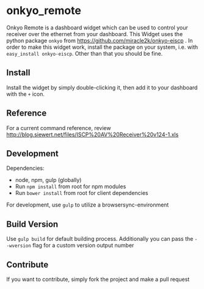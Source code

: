 onkyo_remote
============

Onkyo Remote is a dashboard widget which can be used to control your receiver over the ethernet from your dashboard.
This Widget uses the python package `onkyo` from https://github.com/miracle2k/onkyo-eiscp . In order to make this widget work, install the package on your system, i.e. with `easy_install onkyo-eiscp`.
Other than that you should be fine.

Install
-------

Install the widget by simply double-clicking it, then add it to your dashboard with the `+` icon.

Reference
-------

For a current command reference, review http://blog.siewert.net/files/ISCP%20AV%20Receiver%20v124-1.xls

Development
-------

Dependencies:
* node, npm, gulp (globally)
* Run `npm install` from root for npm modules
* Run `bower install` from root for client dependencies

For development, use `gulp` to utilize a browsersync-environment

Build Version
-------

Use `gulp build` for default building process. Additionally you can pass
the `--wversion` flag for a custom version output number

Contribute
----------

If you want to contribute, simply fork the project and make a pull request



